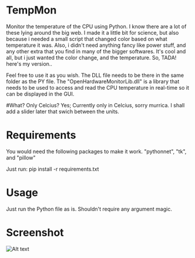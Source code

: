 # TempMon
Monitor the temperature of the CPU using Python.
I know there are a lot of these lying around the big web.
I made it a little bit for science, but also because i needed a small script that changed color based on what temperature it was.
Also, i didn't need anything fancy like power stuff, and any other extra that you find in many of the bigger softwares.
It's cool and all, but i just wanted the color change, and the temperature.
So, TADA! here's my version..

Feel free to use it as you wish.
The DLL file needs to be there in the same folder as the PY file.
The "OpenHardwareMonitorLib.dll" is a library that needs to be used to access and read the CPU temperature in real-time so it can be displayed in the GUI.

#What? Only Celcius?
Yes; Currently only in Celcius, sorry murrica.
I shall add a slider later that swich between the units.

# Requirements
You would need the following packages to make it work.
"pythonnet", "tk", and "pillow"

Just run:
pip install -r requirements.txt

# Usage
Just run the Python file as is.
Shouldn't require any argument magic.

# Screenshot
![Alt text](https://www.digitalbrekke.com/res/tempmon.png "ScreenShot")
